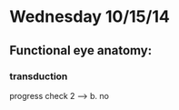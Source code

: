 
Wednesday 10/15/14 
==================

Functional eye anatomy:
----------------------

### transduction 

progress check 2 --> b. no
